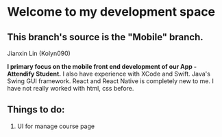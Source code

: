 # Welcome to my development space
## This branch's source is the "Mobile" branch.
Jianxin Lin (Kolyn090)

**I primary focus on the mobile front end development
of our App - Attendify Student.**
I also have experience with XCode and Swift. Java's Swing GUI framework.
React and React Native is completely new to me. I have not really worked with 
html, css before.

## Things to do:
1. UI for manage course page
